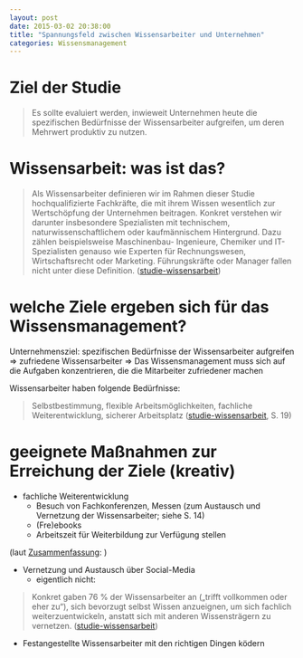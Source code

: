 ```yaml
---
layout: post
date: 2015-03-02 20:38:00
title: "Spannungsfeld zwischen Wissensarbeiter und Unternehmen"
categories: Wissensmanagement
---
```


# Ziel der Studie

> Es sollte evaluiert werden,
> inwieweit Unternehmen heute die spezifischen Bedürfnisse
> der Wissensarbeiter aufgreifen, um deren Mehrwert produktiv
> zu nutzen.





# Wissensarbeit: was ist das?


> Als Wissensarbeiter definieren wir im Rahmen dieser Studie
> hochqualifizierte Fachkräfte, die mit ihrem Wissen wesentlich
> zur Wertschöpfung der Unternehmen beitragen. Konkret
> verstehen wir darunter insbesondere Spezialisten mit technischem,
> naturwissenschaftlichem oder kaufmännischem
> Hintergrund.
> Dazu zählen beispielsweise Maschinenbau-
> Ingenieure, Chemiker und IT-Spezialisten genauso wie
> Experten für Rechnungswesen, Wirtschaftsrecht oder
> Marketing.
> Führungskräfte oder Manager fallen nicht unter
> diese Definition.
([studie-wissensarbeit])

# welche Ziele ergeben sich für das Wissensmanagement?

Unternehmensziel: spezifischen Bedürfnisse der Wissensarbeiter aufgreifen
=> zufriedene Wissensarbeiter
=> Das Wissensmanagement muss sich auf die Aufgaben konzentrieren, die die Mitarbeiter zufriedener machen

Wissensarbeiter haben folgende Bedürfnisse:
> Selbstbestimmung, flexible Arbeitsmöglichkeiten, fachliche Weiterentwicklung, sicherer Arbeitsplatz ([studie-wissensarbeit], S. 19)


# geeignete Maßnahmen zur Erreichung der Ziele (kreativ)

  - fachliche Weiterentwicklung
    - Besuch von Fachkonferenzen, Messen (zum Austausch und Vernetzung der Wissensarbeiter; siehe S. 14)
    - (Fre)ebooks
    - Arbeitszeit für Weiterbildung zur Verfügung stellen

(laut [Zusammenfassung][studie-wissensarbeit]: )
  - Vernetzung und Austausch über Social-Media
    - eigentlich nicht: 
> Konkret gaben 76 % der Wissensarbeiter an („trifft vollkommen oder eher zu“), sich bevorzugt selbst Wissen anzueignen, um sich fachlich weiterzuentwickeln, anstatt sich mit anderen Wissensträgern zu vernetzen.
([studie-wissensarbeit])
  - Festangestellte Wissensarbeiter mit den richtigen Dingen ködern

[studie-wissensarbeit]: http://www.wissensarbeiter-studie.de/wp-content/uploads/downloads/2013/07/HAYS-Studie-Wissensarbeiter-Gesamtprojekt.pdf